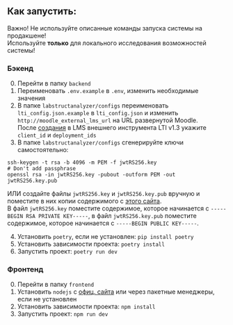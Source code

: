 ## Как запустить:

Важно! Не используйте описанные команды запуска системы на продакшене! <br>
Используйте **только** для локального исследования возможностей системы!

### Бэкенд

0. Перейти в папку `backend`
1. Переименовать `.env.example` в `.env`, изменить необходимые значения
2. В папке `labstructanalyzer/configs` переименовать `lti_config.json.example` в `lti_config.json` и изменить `http://moodle_external_lms_url` на URL развернутой Moodle. <br>
После [создания](CREATE_EXTERNAL_TOOL.md) в LMS внешнего инструмента LTI v1.3 укажите `client_id` и `deployment_ids`
3. В папке `labstructanalyzer/configs` сгенерируйте ключи самостоятельно:

```
ssh-keygen -t rsa -b 4096 -m PEM -f jwtRS256.key
# Don't add passphrase
openssl rsa -in jwtRS256.key -pubout -outform PEM -out jwtRS256.key.pub
```

ИЛИ создайте файлы `jwtRS256.key` и `jwtRS256.key.pub` вручную и
поместите в них копии содержимого с [этого сайта](https://lti-ri.imsglobal.org/keygen/index). <br>
В файл `jwtRS256.key` поместите содержимое, которое начинается с `-----BEGIN RSA PRIVATE KEY-----`,
в файл `jwtRS256.key.pub` поместите содержимое, которое начинается с `-----BEGIN PUBLIC KEY-----`.

4. Установить `poetry`, если не установлен: `pip install poetry`
5. Установить зависимости проекта: `poetry install`
6. Запустить проект: `poetry run dev`

### Фронтенд

0. Перейти в папку `frontend`
1. Установить `nodejs` с [офиц. сайта](https://docs.npmjs.com/downloading-and-installing-node-js-and-npm) или через пакетные менеджеры, если не установлен
2. Установить зависимости проекта: `npm install`
3. Запустить проект: `npm run dev`
